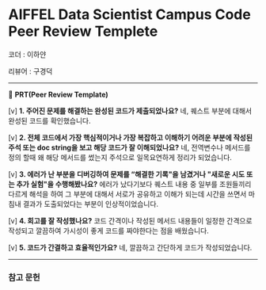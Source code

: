 # AIFFEL Data Scientist Campus Code Peer Review Templete

코더 : 이하얀

리뷰어 : 구경덕

---

🔑 **PRT(Peer Review Template)**

[v]  **1. 주어진 문제를 해결하는 완성된 코드가 제출되었나요?**
네, 퀘스트 부분에 대해서 완성된 코드를 확인했습니다.
    
[v]  **2. 전체 코드에서 가장 핵심적이거나 가장 복잡하고 이해하기 어려운 부분에 작성된 
	주석 또는 doc string을 보고 해당 코드가 잘 이해되었나요?**
네, 전역변수나 메서드를 정의 할때 왜 해당 메서드를 썼는지 주석으로 일목요연하게 정리가 되었습니다.
        
[v]  **3. 에러가 난 부분을 디버깅하여 문제를 “해결한 기록"을 남겼거나 "새로운 시도 
또는 추가 실험"을 수행해봤나요?**
에러가 났다기보다 퀘스트 내용 중 일부를 조원들끼리 다르게 해석을 하여 그 부분에 대해서 서로가 공유하고 이해가 되는데 시간을 쓰면서 마침내 결과가 도출되었다는 부분이 인상적이었습니다.
        
[v]  **4. 회고를 잘 작성했나요?**
코드 간격이나 작성된 메서드 내용들이 일정한 간격으로 작성되고 깔끔하여 가시성이 좋게 코드를 짜야한다는 점을 배웠습니다.


[v]  **5. 코드가 간결하고 효율적인가요?**
네, 깔끔하고 간단하게 코드가 작성되었습니다.



---
### 참고 문헌
